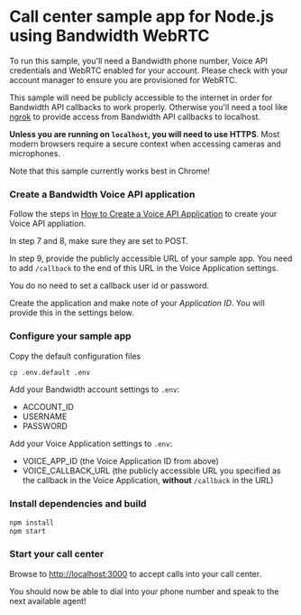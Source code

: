 # Call center sample app for Node.js using Bandwidth WebRTC

To run this sample, you'll need a Bandwidth phone number, Voice API credentials and WebRTC enabled for your account. Please check with your account manager to ensure you are provisioned for WebRTC.

This sample will need be publicly accessible to the internet in order for Bandwidth API callbacks to work properly. Otherwise you'll need a tool like [ngrok](https://ngrok.com) to provide access from Bandwidth API callbacks to localhost.

**Unless you are running on `localhost`, you will need to use HTTPS**. Most modern browsers require a secure context when accessing cameras and microphones.

Note that this sample currently works best in Chrome!


### Create a Bandwidth Voice API application
Follow the steps in [How to Create a Voice API Application](https://support.bandwidth.com/hc/en-us/articles/360035060934-How-to-Create-a-Voice-API-Application-V2-) to create your Voice API appliation.

In step 7 and 8, make sure they are set to POST.

In step 9, provide the publicly accessible URL of your sample app. You need to add `/callback` to the end of this URL in the Voice Application settings.

You do no need to set a callback user id or password. 

Create the application and make note of your _Application ID_. You will provide this in the settings below.

### Configure your sample app
Copy the default configuration files

```bash
cp .env.default .env
```

Add your Bandwidth account settings to `.env`:

* ACCOUNT\_ID
* USERNAME
* PASSWORD

Add your Voice Application settings to `.env`:

* VOICE\_APP\_ID (the Voice Application ID from above)
* VOICE\_CALLBACK\_URL (the publicly accessible URL you specified as the callback in the Voice Application, **without** `/callback` in the URL)


### Install dependencies and build

```bash
npm install
npm start
```

### Start your call center
Browse to [http://localhost:3000](http://localhost:3000) to accept calls into your call center.

You should now be able to dial into your phone number and speak to the next available agent!